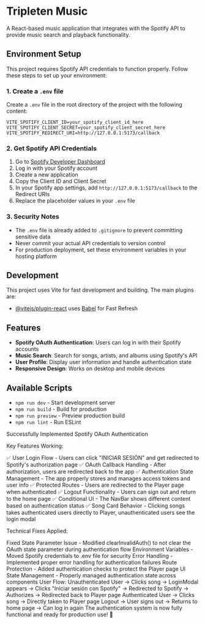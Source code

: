 # Tripleten Music

A React-based music application that integrates with the Spotify API to provide music search and playback functionality.

## Environment Setup

This project requires Spotify API credentials to function properly. Follow these steps to set up your environment:

### 1. Create a `.env` file

Create a `.env` file in the root directory of the project with the following content:

```env
VITE_SPOTIFY_CLIENT_ID=your_spotify_client_id_here
VITE_SPOTIFY_CLIENT_SECRET=your_spotify_client_secret_here
VITE_SPOTIFY_REDIRECT_URI=http://127.0.0.1:5173/callback
```

### 2. Get Spotify API Credentials

1. Go to [Spotify Developer Dashboard](https://developer.spotify.com/dashboard)
2. Log in with your Spotify account
3. Create a new application
4. Copy the Client ID and Client Secret
5. In your Spotify app settings, add `http://127.0.0.1:5173/callback` to the Redirect URIs
6. Replace the placeholder values in your `.env` file

### 3. Security Notes

- The `.env` file is already added to `.gitignore` to prevent committing sensitive data
- Never commit your actual API credentials to version control
- For production deployment, set these environment variables in your hosting platform

## Development

This project uses Vite for fast development and building. The main plugins are:

- [@vitejs/plugin-react](https://github.com/vitejs/vite-plugin-react/blob/main/packages/plugin-react) uses [Babel](https://babeljs.io/) for Fast Refresh

## Features

- **Spotify OAuth Authentication**: Users can log in with their Spotify accounts
- **Music Search**: Search for songs, artists, and albums using Spotify's API
- **User Profile**: Display user information and handle authentication state
- **Responsive Design**: Works on desktop and mobile devices

## Available Scripts

- `npm run dev` - Start development server
- `npm run build` - Build for production
- `npm run preview` - Preview production build
- `npm run lint` - Run ESLint

Successfully Implemented Spotify OAuth Authentication

Key Features Working:

✅ User Login Flow - Users can click "INICIAR SESIÓN" and get redirected to Spotify's authorization page
✅ OAuth Callback Handling - After authorization, users are redirected back to the app
✅ Authentication State Management - The app properly stores and manages access tokens and user info
✅ Protected Routes - Users are redirected to the Player page when authenticated
✅ Logout Functionality - Users can sign out and return to the home page
✅ Conditional UI - The NavBar shows different content based on authentication status
✅ Song Card Behavior - Clicking songs takes authenticated users directly to Player, unauthenticated users see the login modal

Technical Fixes Applied:

Fixed State Parameter Issue - Modified clearInvalidAuth() to not clear the OAuth state parameter during authentication flow
Environment Variables - Moved Spotify credentials to .env file for security
Error Handling - Implemented proper error handling for authentication failures
Route Protection - Added authentication checks to protect the Player page
UI State Management - Properly managed authentication state across components
User Flow:
Unauthenticated User → Clicks song → LoginModal appears → Clicks "Iniciar sesión con Spotify" → Redirected to Spotify → Authorizes → Redirected back to Player page
Authenticated User → Clicks song → Directly taken to Player page
Logout → User signs out → Returns to home page → Can log in again
The authentication system is now fully functional and ready for production use! 🚀
